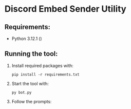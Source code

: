 # Discord Embed Sender Utility

## Requirements:
- Python 3.12.1 ()

## Running the tool:
1. Install required packages with: 
    
    `pip install -r requirements.txt`

2. Start the tool with:

    `py bot.py`

3. Follow the prompts:

